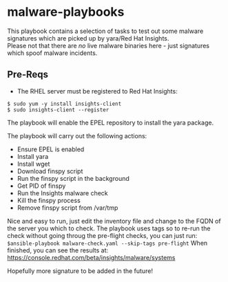 # malware-playbooks
This playbook contains a selection of tasks to test out some malware signatures which are picked up by yara/Red Hat Insights.  
Please not that there are *no* live malware binaries here - just signatures which spoof malware incidents.

## Pre-Reqs
 - The RHEL server must be registered to Red Hat Insights:
```
$ sudo yum -y install insights-client
$ sudo insights-client --register
```

The playbook will enable the EPEL repository to install the yara package.

The playbook will carry out the following actions:
- Ensure EPEL is enabled
- Install yara
- Install wget
- Download finspy script
- Run the finspy script in the background
- Get PID of finspy
- Run the Insights malware check
- Kill the finspy process
- Remove finspy script from /var/tmp

Nice and easy to run, just edit the inventory file and change to the FQDN of the server you which to check. The playbook uses tags so to re-run the check without going throug the pre-flight checks, you can just run:
``  
$ansible-playbook malware-check.yaml --skip-tags pre-flight
``
When finished, you can see the results at: https://console.redhat.com/beta/insights/malware/systems

Hopefully more signature to be added in the future!
